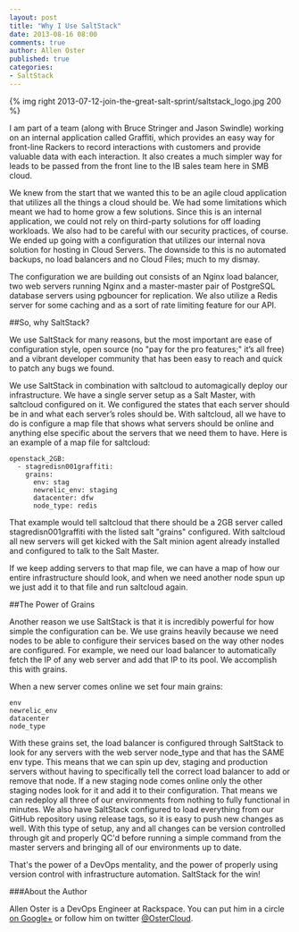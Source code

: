 ```yaml
---
layout: post
title: "Why I Use SaltStack"
date: 2013-08-16 08:00
comments: true
author: Allen Oster
published: true
categories:
- SaltStack
---
```

{% img right 2013-07-12-join-the-great-salt-sprint/saltstack_logo.jpg 200 %}

I am part of a team (along with Bruce Stringer and Jason Swindle) working on an internal application called Graffiti, which provides an easy way for front-line Rackers to record interactions with customers and provide valuable data with each interaction. It also creates a much simpler way for leads to be passed from the front line to the IB sales team here in SMB cloud.

We knew from the start that we wanted this to be an agile cloud application that utilizes all the things a cloud should be. We had some limitations which meant we had to home grow a few solutions. Since this is an internal application, we could not rely on third-party solutions for off loading workloads. We also had to be careful with our security practices, of course. We ended up going with a configuration that utilizes our internal nova solution for hosting in Cloud Servers. The downside to this is no automated backups, no load balancers and no Cloud Files; much to my dismay.

<!-- more -->

The configuration we are building out consists of an Nginx load balancer, two web servers running Nginx and a master-master pair of PostgreSQL database servers using pgbouncer for replication. We also utilize a Redis server for some caching and as a sort of rate limiting feature for our API.

##So, why SaltStack?

We use SaltStack for many reasons, but the most important are ease of configuration style, open source (no "pay for the pro features;" it’s all free) and a vibrant developer community that has been easy to reach and quick to patch any bugs we found.

We use SaltStack in combination with saltcloud to automagically deploy our infrastructure. We have a single server setup as a Salt Master, with saltcloud configured on it. We configured the states that each server should be in and what each server’s roles should be. With saltcloud, all we have to do is configure a map file that shows what servers should be online and anything else specific about the servers that we need them to have. Here is an example of a map file for saltcloud:

```
openstack_2GB:
  - stag­redis­n001­graffiti:
    grains:
      env: stag
      newrelic_env: staging
      datacenter: dfw
      node_type: redis
```

That example would tell saltcloud that there should be a 2GB server called stagredisn001graffiti with the listed salt "grains" configured. With saltcloud all new servers will get kicked with the Salt minion agent already installed and configured to talk to the Salt Master.

If we keep adding servers to that map file, we can have a map of how our entire infrastructure should look, and when we need another node spun up we just add it to that file and run saltcloud again.

##The Power of Grains

Another reason we use SaltStack is that it is incredibly powerful for how simple the configuration can be. We use grains heavily because we need nodes to be able to configure their services based on the way other nodes are configured. For example, we need our load balancer to automatically fetch the IP of any web server and add that IP to its pool. We accomplish this with grains.

When a new server comes online we set four main grains:

```
env
newrelic_env
datacenter
node_type
```

With these grains set, the load balancer is configured through SaltStack to look for any servers with the web server node_type and that has the SAME env type. This means that we can spin up dev, staging and production servers without having to specifically tell the correct load balancer to add or remove that node. If a new staging node comes online only the other staging nodes look for it and add it to their configuration. That means we can redeploy all three of our environments from nothing to fully functional in minutes. We also have SaltStack configured to load everything from our GitHub repository using release tags, so it is easy to push new changes as well. With this type of setup, any and all changes can be version controlled through git and properly QC'd before running a simple command from the master servers and bringing all of our environments up to date.

That's the power of a DevOps mentality, and the power of properly using version control with infrastructure automation. SaltStack for the win!


###About the Author

Allen Oster is a DevOps Engineer at Rackspace. You can put him in a circle [on Google+][3] or follow him on twitter [@OsterCloud][4].


[3]: https://plus.google.com/116303852061385832110/
[4]: https://twitter.com/OsterCloud
